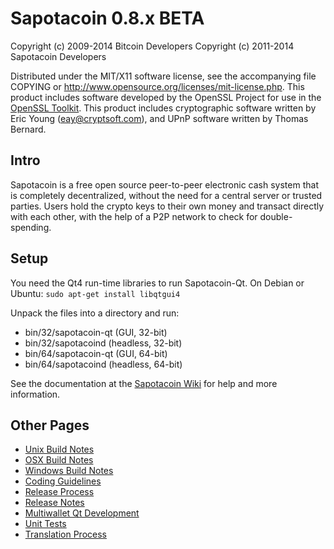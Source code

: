 Sapotacoin 0.8.x BETA
====================

Copyright (c) 2009-2014 Bitcoin Developers
Copyright (c) 2011-2014 Sapotacoin Developers

Distributed under the MIT/X11 software license, see the accompanying
file COPYING or http://www.opensource.org/licenses/mit-license.php.
This product includes software developed by the OpenSSL Project for use in the [OpenSSL Toolkit](http://www.openssl.org/). This product includes
cryptographic software written by Eric Young ([eay@cryptsoft.com](mailto:eay@cryptsoft.com)), and UPnP software written by Thomas Bernard.


Intro
---------------------
Sapotacoin is a free open source peer-to-peer electronic cash system that is
completely decentralized, without the need for a central server or trusted
parties.  Users hold the crypto keys to their own money and transact directly
with each other, with the help of a P2P network to check for double-spending.


Setup
---------------------
You need the Qt4 run-time libraries to run Sapotacoin-Qt. On Debian or Ubuntu:
	`sudo apt-get install libqtgui4`

Unpack the files into a directory and run:

- bin/32/sapotacoin-qt (GUI, 32-bit)
- bin/32/sapotacoind (headless, 32-bit)
- bin/64/sapotacoin-qt (GUI, 64-bit)
- bin/64/sapotacoind (headless, 64-bit)

See the documentation at the [Sapotacoin Wiki](http://sapotacoin.info)
for help and more information.


Other Pages
---------------------
- [Unix Build Notes](build-unix.md)
- [OSX Build Notes](build-osx.md)
- [Windows Build Notes](build-msw.md)
- [Coding Guidelines](coding.md)
- [Release Process](release-process.md)
- [Release Notes](release-notes.md)
- [Multiwallet Qt Development](multiwallet-qt.md)
- [Unit Tests](unit-tests.md)
- [Translation Process](translation_process.md)
